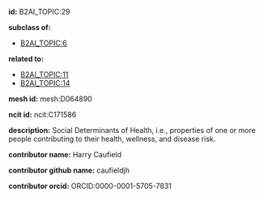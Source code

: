 **id:** B2AI_TOPIC:29

**subclass of:**

- [B2AI_TOPIC:6](../DataTopic.markdown)

**related to:**

- [B2AI_TOPIC:11](../DataTopic.markdown)
- [B2AI_TOPIC:14](../DataTopic.markdown)

**mesh id:** mesh:D064890

**ncit id:** ncit:C171586

**description:** Social Determinants of Health, i.e., properties of one or more people contributing to their health, wellness, and disease risk.

**contributor name:** Harry Caufield

**contributor github name:** caufieldjh

**contributor orcid:** ORCID:0000-0001-5705-7831

